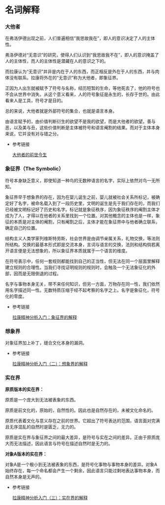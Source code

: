 # 名词解释

### 大他者

在弗洛伊德出现之前，人们普遍相信”我思故我在”，即人的意识决定了人的主体性。

弗洛伊德对“无意识”的研究，使得人们认识到“我思故我不在”，即人的意识掩盖了人的主体性，而人的主体性是潜藏在人的意识之下的。

而拉康认为“无意识”并非是内在于人的东西，而正相反是外在于人的东西，并与肉体没有联系。拉康将外在的“无意识”称为大他者，即象征界。

正因为人出生就被赋予了符号与名称，经历短暂的生命，等他死去了，他的符号也不会从世界中消失。从这个意义看来，人的符号象征是永生的，长存于世的。由此看来人是工具，符号才是目的。

总的来说，大他者就是外部符号的集合，也就是语言本身。

由语言赋予的，由价值判断衍生的欲望不是我的欲望，而是大他者的欲望。善与恶，以及美与丑，这些价值判断是主体被符号和语言阉割的结果。而对于主体本身来说，它并没有对与错之分。

- 参考链接
    
    [大他者的前世今生](https://zhuanlan.zhihu.com/p/336937989)
    

### 象征界（The Symbolic）

符号本身缺乏意义，即使知道一种鸟的无数种语言的名字，实际上依然对鸟一无所知。

象征界早于想象界的存在，因为在婴儿诞生之前，婴儿就被社会关系所标记，被确定好了名字，被命名载入到了一段历史里，文明的诞生是先于我们存在的，而我们已经被文明标记好了历史和名字。标记就是象征秩序，因为象征秩序的阉割主体才成为了人，才得以在他者的关系里找到一个位置。对其他概念的主体也是一样，象征的本质是对主体的阉割，只有阉割之后，主体才能在象征界中与他者确立联系，确定自己的位置。

结构主义人类学家列维斯特劳斯，社会世界是由调节亲属关系，礼物交换，等法则所结构。交换的最基本形式即是交流本身，言词与语言的交换，法则和结构倘若离开语言便是无法想象的，所以象征界本质就属于一个语言的维度。

在符号表示中，任何一套规则都能找到自己的正当性，但无法在同一个层面里解释建立规则的合理性。当我们寻找证明规则的规则时，会触及一个无法象征化的外部，因而是无限倒退的过程。

名字与事物本身无关，带不来任何知识，但另一方面，万物存在同一性，我们依然用名字描述同一性。无数特质压缩于经不起考察的名字之上。名字是象征化，符号化的零度。

- 参考链接
    
    [拉康精神分析入门：象征界的解释](https://zhuanlan.zhihu.com/p/465586880)
    

### 想象界

对象征界加上补丁，缝合文化本身的漏洞。

- 参考链接
    
    [拉康精神分析入门（二）：想象界的解释](https://zhuanlan.zhihu.com/p/464402841)
    

### 实在界

**原质版本的实在界：**

原质是一个庞大到无法被表象的东西。

原质是前文化的，原始的，自然性的。因此也是自然存在的，未被文化命名的。

原质代表着文化与意义存在之前的世界。它超出了符号表达的范围，语言面对完满且无序混乱的自然时是匮乏，无力的。

原质是实在界与象征界之间的最大差异，是符号与实在之间的差异。正由于原质庞大而无法描述，因此语言与符号在描述自然时是无力的。

**对象A版本的实在界：**

对象A是一个极小到无法被表象的东西，是符号化事物与事物本身的差异。对象A始终存在，每一个命名都会产生一个剩余，因此语言只能过剩地表达事物本身，而自然本身是无声的。

- 参考链接
    
    [拉康精神分析入门（三）：实在界的解释](https://zhuanlan.zhihu.com/p/472643493)